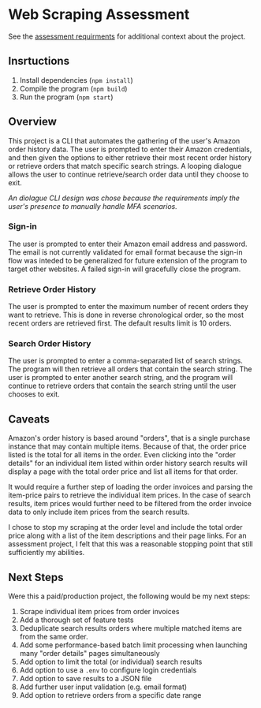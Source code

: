 # Web Scraping Assessment

See the [assessment requirments](https://docs.google.com/document/d/1BvYEldLzFIK4aT_Dvsi31w2crjsBOZyuTLpnSJxCSls) for additional context about the project.

## Insrtuctions

1. Install dependencies (`npm install`)
2. Compile the program (`npm build`)
3. Run the program (`npm start`)

## Overview

This project is a CLI that automates the gathering of the user's Amazon order history data. The user is prompted to enter their Amazon credentials, and then given the options to either retrieve their most recent order history or retrieve orders that match specific search strings. A looping dialogue allows the user to continue retrieve/search order data until they choose to exit.

_An diolague CLI design was chose because the requirements imply the user's presence to manually handle MFA scenarios._

### Sign-in

The user is prompted to enter their Amazon email address and password. The email is not currently validated for email format because the sign-in flow was inteded to be generalized for future extension of the program to target other websites. A failed sign-in will gracefully close the program.

### Retrieve Order History

The user is prompted to enter the maximum number of recent orders they want to retrieve. This is done in reverse chronological order, so the most recent orders are retrieved first. The default results limit is 10 orders.

### Search Order History

The user is prompted to enter a comma-separated list of search strings. The program will then retrieve all orders that contain the search string. The user is prompted to enter another search string, and the program will continue to retrieve orders that contain the search string until the user chooses to exit.

## Caveats

Amazon's order history is based around "orders", that is a single purchase instance that may contain multiple items. Because of that, the order price listed is the total for all items in the order. Even clicking into the "order details" for an individual item listed within order history search results will display a page with the total order price and list all items for that order.

It would require a further step of loading the order invoices and parsing the item-price pairs to retrieve the individual item prices. In the case of search results, item prices would further need to be filtered from the order invoice data to only include item prices from the search results.

I chose to stop my scraping at the order level and include the total order price along with a list of the item descriptions and their page links. For an assessment project, I felt that this was a reasonable stopping point that still sufficiently my abilities.

## Next Steps

Were this a paid/production project, the following would be my next steps:

1. Scrape individual item prices from order invoices
2. Add a thorough set of feature tests
3. Deduplicate search results orders where multiple matched items are from the same order.
4. Add some performance-based batch limit processing when launching many "order details" pages simultaneously
5. Add option to limit the total (or individual) search results
6. Add option to use a `.env` to configure login credentials
7. Add option to save results to a JSON file
8. Add further user input validation (e.g. email format)
9. Add option to retrieve orders from a specific date range
